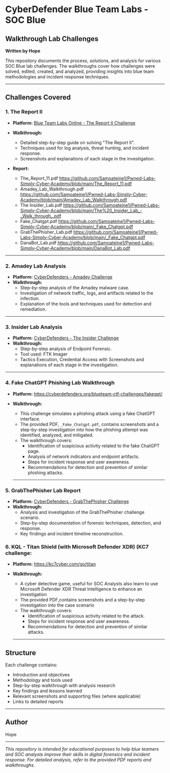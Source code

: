 # CyberDefender Blue Team Labs - SOC Blue  
## Walkthrough Lab Challenges

**Written by Hope**

This repository documents the process, solutions, and analysis for various SOC Blue lab challenges. The walkthroughs cover how challenges were solved, edited, created, and analyzed, providing insights into blue team methodologies and incident response techniques.

---

## Challenges Covered

### 1. The Report II  
- **Platform:** [Blue Team Labs Online - The Report II Challenge](https://blueteamlabs.online/home/challenge/the-report-ii-82ea7781c5)  
- **Walkthrough:**  
  - Detailed step-by-step guide on solving "The Report II".
  - Techniques used for log analysis, threat hunting, and incident response.
  - Screenshots and explanations of each stage in the investigation.

- **Report:**  
  - The_Report_11.pdf https://github.com/Samoateine1/Pwned-Labs-Simply-Cyber-Academy/blob/main/The_Report_11.pdf
  - Amadey_Lab_Walkthrough.pdf https://github.com/Samoateine1/Pwned-Labs-Simply-Cyber-Academy/blob/main/Amadey_Lab_Walkthrough.pdf
  - The Insider_Lab.pdf https://github.com/Samoateine1/Pwned-Labs-Simply-Cyber-Academy/blob/main/The%20_Insider_Lab_-_Walk_through_.pdf
  - Fake_Chatgpt.pdf https://github.com/Samoateine1/Pwned-Labs-Simply-Cyber-Academy/blob/main/_Fake_Chatgpt.pdf
  - GrabThePhisher_Lab.pdf https://github.com/Samoateine1/Pwned-Labs-Simply-Cyber-Academy/blob/main/_Fake_Chatgpt.pdf
  - DanaBot_Lab.pdf https://github.com/Samoateine1/Pwned-Labs-Simply-Cyber-Academy/blob/main/DanaBot_Lab.pdf
---

### 2. Amadey Lab Analysis  
- **Platform:** [CyberDefenders - Amadey Challenge](https://cyberdefenders.org/blueteam-ctf-challenges/amadey/)  
- **Walkthrough:**  
  - Step-by-step analysis of the Amadey malware case.
  - Investigation of network traffic, logs, and artifacts related to the infection.
  - Explanation of the tools and techniques used for detection and remediation.

---

### 3. Insider Lab Analysis  
- **Platform:** [CyberDefenders - The Insider Challenge](https://cyberdefenders.org/blueteam-ctf-challenges/insider/)  
- **Walkthrough:**  
  - Step-by-step analysis of Endpoint Forensic.
  - Tool used: FTK Imager
  - Tactics Execution, Credential Access with Screenshots and explanations of each stage in the investigation.

---
### 4. Fake ChatGPT Phishing Lab Walkthrough

- **Platform:** https://cyberdefenders.org/blueteam-ctf-challenges/fakegpt/
- **Walkthrough:**
  - This challenge simulates a phishing attack using a fake ChatGPT interface.
  - The provided PDF, `_Fake_Chatgpt.pdf`, contains screenshots and a step-by-step investigation into how the phishing attempt was identified, analyzed, and mitigated.
  - The walkthrough covers:
    - Identification of suspicious activity related to the fake ChatGPT page.
    - Analysis of network indicators and endpoint artifacts.
    - Steps for incident response and user awareness.
    - Recommendations for detection and prevention of similar phishing attacks.
      
  ---
### 5. GrabThePhisher Lab Report

- **Platform:** [CyberDefenders - GrabThePhisher Challenge](https://cyberdefenders.org/blueteam-ctf-challenges/grabthephisher/)
- **Walkthrough:**
  - Analysis and investigation of the GrabThePhisher challenge scenario.
  - Step-by-step documentation of forensic techniques, detection, and response.
  - Key findings and incident timeline reconstruction.
 
### 6. KQL - Titan Shield (with Microsoft Defender XDR) (KC7 challenge: 
- **Platform:** https://kc7cyber.com/go/titan
- **Walkthrough:**
  - A cyber detective game, useful for SOC Analysts also learn to use Microsoft Defender XDR Threat Intelligence to enhance an investigation
  - The provided PDF,contains screenshots and a step-by-step investigation into the case scenario
  - The walkthrough covers:
    - Identification of suspicious activity related to the attack.
    - Steps for incident response and user awareness.
    - Recommendations for detection and prevention of similar attacks.
      
  ---


## Structure

Each challenge contains:
- Introduction and objectives
- Methodology and tools used
- Step-by-step walkthrough with analysis research
- Key findings and lessons learned
- Relevant screenshots and supporting files (where applicable)
- Links to detailed reports

---

## Author

Hope

---

*This repository is intended for educational purposes to help blue teamers and SOC analysts improve their skills in digital forensics and incident response. For detailed analysis, refer to the provided PDF reports and walkthroughs.*
